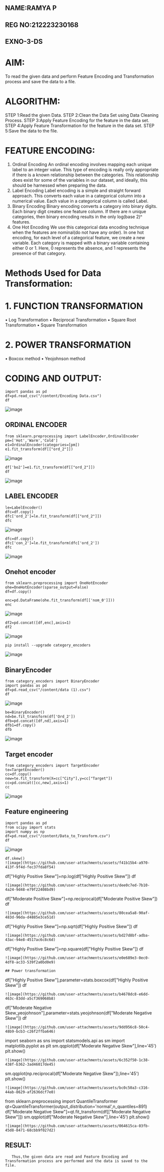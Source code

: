 ## NAME:RAMYA P
## REG NO:212223230168


## EXNO-3-DS

# AIM:
To read the given data and perform Feature Encoding and Transformation process and save the data to a file.

# ALGORITHM:
STEP 1:Read the given Data.
STEP 2:Clean the Data Set using Data Cleaning Process.
STEP 3:Apply Feature Encoding for the feature in the data set.
STEP 4:Apply Feature Transformation for the feature in the data set.
STEP 5:Save the data to the file.

# FEATURE ENCODING:
1. Ordinal Encoding
An ordinal encoding involves mapping each unique label to an integer value. This type of encoding is really only appropriate if there is a known relationship between the categories. This relationship does exist for some of the variables in our dataset, and ideally, this should be harnessed when preparing the data.
2. Label Encoding
Label encoding is a simple and straight forward approach. This converts each value in a categorical column into a numerical value. Each value in a categorical column is called Label.
3. Binary Encoding
Binary encoding converts a category into binary digits. Each binary digit creates one feature column. If there are n unique categories, then binary encoding results in the only log(base 2)ⁿ features.
4. One Hot Encoding
We use this categorical data encoding technique when the features are nominal(do not have any order). In one hot encoding, for each level of a categorical feature, we create a new variable. Each category is mapped with a binary variable containing either 0 or 1. Here, 0 represents the absence, and 1 represents the presence of that category.

# Methods Used for Data Transformation:
  # 1. FUNCTION TRANSFORMATION
• Log Transformation
• Reciprocal Transformation
• Square Root Transformation
• Square Transformation
  # 2. POWER TRANSFORMATION
• Boxcox method
• Yeojohnson method

# CODING AND OUTPUT:
~~~
import pandas as pd
df=pd.read_csv("/content/Encoding Data.csv")
df
~~~
![image](https://github.com/user-attachments/assets/b09c2db8-a3f7-48f5-afec-84594af17387)

## ORDINAL ENCODER
~~~
from sklearn.preprocessing import LabelEncoder,OrdinalEncoder
pm=['Hot','Warm','Cold']
e1=OrdinalEncoder(categories=[pm])
e1.fit_transform(df[["ord_2"]])
~~~
![image](https://github.com/user-attachments/assets/511ad6a6-7a92-4acf-a582-d6128f39016a)
~~~
df['bo2']=e1.fit_transform(df[["ord_2"]])
df
~~~
![image](https://github.com/user-attachments/assets/17369483-60e1-42e7-b488-ea98c9131346)
## LABEL ENCODER
~~~
le=LabelEncoder()
dfc=df.copy()
dfc['ord_2']=le.fit_transform(df[["ord_2"]])
dfc
~~~
![image](https://github.com/user-attachments/assets/629e5fdb-45fb-47f0-8061-8e66e72e8a08)
~~~
dfc=df.copy()
dfc['con_2']=le.fit_transform(dfc['ord_2'])
dfc
~~~
![image](https://github.com/user-attachments/assets/6db5e2ea-95c5-4fe0-b0bd-452cbf18dc17)


## Onehot encoder
~~~
from sklearn.preprocessing import OneHotEncoder
ohe=OneHotEncoder(sparse_output=False)
df=df.copy()

enc=pd.DataFrame(ohe.fit_transform(df[['nom_0']]))
enc
~~~
![image](https://github.com/user-attachments/assets/dbcb45c9-abf7-41f1-addb-ab9f6586349c)
~~~
df2=pd.concat([df,enc],axis=1)
df2
~~~
![image](https://github.com/user-attachments/assets/f0c290ec-59e1-4a9d-bf92-712ec7f6808a)
~~~
pip install --upgrade category_encoders
~~~
![image](https://github.com/user-attachments/assets/17605af3-62c2-4738-96c2-db7cfd713365)

## BinaryEncoder
~~~
from category_encoders import BinaryEncoder
import pandas as pd
df=pd.read_csv("/content/data (1).csv")
df
~~~
![image](https://github.com/user-attachments/assets/5ba3afec-f9ca-471f-997c-2c23a88172d6)
~~~
be=BinaryEncoder()
nd=be.fit_transform(df['Ord_2'])
dfb=pd.concat([df,nd],axis=1)
dfb1=df.copy()
dfb
~~~
![image](https://github.com/user-attachments/assets/dbbfb7a7-719e-4193-aaf8-485dcf02d96a)
## Target encoder
~~~
from category_encoders import TargetEncoder
te=TargetEncoder()
cc=df.copy()
new=te.fit_transform(X=cc["City"],y=cc["Target"])
cc=pd.concat([cc,new],axis=1)
cc
~~~
![image](https://github.com/user-attachments/assets/f46a5506-59c3-4877-846d-e923b85cb31d)


## Feature engineering
~~~
import pandas as pd
from scipy import stats
import numpy as np
df=pd.read_csv("/content/Data_to_Transform.csv")
df
~~~
![image](https://github.com/user-attachments/assets/24efa980-30b1-42fb-9f73-8da50dfef9f3)
~~~
df.skew()
![image](https://github.com/user-attachments/assets/f41b15b4-a970-413f-9f4d-fec37fda8f54)
~~~

df["Highly Positive Skew"]=np.log(df["Highly Positive Skew"])
df
~~~
![image](https://github.com/user-attachments/assets/dee0c7ed-7b10-4a24-9d48-e79f22408bd9)
~~~

df["Moderate Positive Skew"]=np.reciprocal(df["Moderate Positive Skew"])
df
~~~
![image](https://github.com/user-attachments/assets/80cea5a8-90af-483d-96da-d4885e3ce51d)
~~~

df["Highly Positive Skew"]=np.sqrt(df["Highly Positive Skew"])
df
~~~
![image](https://github.com/user-attachments/assets/bd27d8bf-adba-43ac-94e8-4517ac6c8c6d)
~~~


df["Highly Positive Skew"]=np.square(df["Highly Positive Skew"])
df
~~~
![image](https://github.com/user-attachments/assets/e0e689e3-0ec0-4df8-ac33-539f2a0bd0e9)

## Power transformation
~~~

df["Highly Positive Skew"],parameter=stats.boxcox(df["Highly Positive Skew"])
df
~~~
![image](https://github.com/user-attachments/assets/b4678dc8-e6dd-463c-83dd-a5cf369068b8)

~~~

df["Moderate Negative Skew_yeojohnson"],parameter=stats.yeojohnson(df["Moderate Negative Skew"])
df
~~~
![image](https://github.com/user-attachments/assets/9dd956c8-50c4-48b9-bcb3-c26f2ffba646)
~~~

import seaborn as sns
import statsmodels.api as sm
import matplotlib.pyplot as plt
sm.qqplot(df["Moderate Negative Skew"],line='45')
plt.show()
~~~
![image](https://github.com/user-attachments/assets/6c352f50-1c38-438f-b362-3ad46017de45)
~~~

sm.qqplot(np.reciprocal(df["Moderate Negative Skew"]),line='45')
plt.show()
~~~
![image](https://github.com/user-attachments/assets/bc0c50a3-c316-44ab-8629-af2636dcf7e0)
~~~

from sklearn.preprocessing import QuantileTransformer
qt=QuantileTransformer(output_distribution='normal',n_quantiles=891)
df["Moderate Negative Skew"]=qt.fit_transform(df[["Moderate Negative Skew"]])
sm.qqplot(df["Moderate Negative Skew"],line='45')
plt.show()
~~~
![image](https://github.com/user-attachments/assets/064615ca-03fb-45d8-8471-68cbb9f027d2)
~~~




























   
## RESULT:
~~~
   Thus,the given data are read and Feature Encoding and Transformation process are performed and the data is saved to the file.
~~~



       
